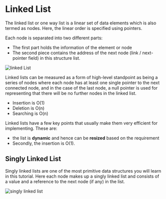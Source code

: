 # Linked List

The linked list or one way list is a linear set of data elements which is also termed as nodes. Here, the linear order is specified using pointers.

Each node is separated into two different parts:

- The first part holds the information of the element or node
- The second piece contains the address of the next node (link / next-pointer field) in this structure list.

![linked List](https://www.w3schools.in/wp-content/uploads/2016/09/Linked-list-1.png)



Linked lists can be measured as a form of high-level standpoint as being a series of nodes where each node has at least one single pointer to the next connected node, and in the case of the last node, a null pointer is used for representing that there will be no further nodes in the linked list.

- Insertion is O(1)
- Deletion is O(n)
- Searching is O(n)

Linked lists have a few key points that usually make them very efficient for implementing. These are:

- the list is **dynamic** and hence can be **resized** based on the requirement
- Secondly, the insertion is O(1).



## Singly Linked List

Singly linked lists are one of the most primitive data structures you will learn in this tutorial. Here each node makes up a singly linked list and consists of a value and a reference to the next node (if any) in the list.

![singly linked list](https://www.w3schools.in/wp-content/uploads/2016/09/Singly-Linked-List.png)